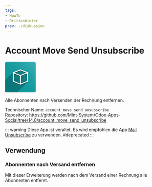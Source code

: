 ```yaml
---
tags:
- HowTo
- Drittanbieter
prev: ./diskussion
---
```

# Account Move Send Unsubscribe
![icon_oms_box](assets/icon_oms_box.png)

Alle Abonnenten nach Versenden der Rechnung entfernen.
 
Technischer Name: `account_move_send_unsubscribe`\
Repository: <https://github.com/Mint-System/Odoo-Apps-Social/tree/14.0/account_move_send_unsubscribe>

::: warning
Diese App ist veraltet. Es wird empfohlen die App [Mail Unsubscribe](Mail%20Unsubscribe) zu verwenden.
#deprecated
:::

## Verwendung

### Abonnenten nach Versand entfernen

Mit dieser Erweiterung werden nach dem Versand einer Rechnung alle Abonnenten entfernt.